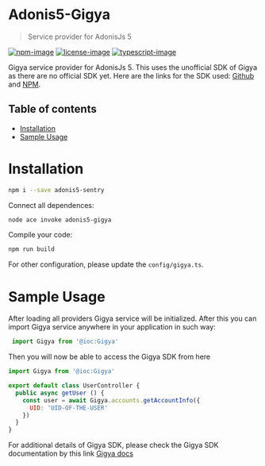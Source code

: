 # Adonis5-Gigya
> Service provider for AdonisJs 5

[![npm-image]][npm-url] [![license-image]][license-url] [![typescript-image]][typescript-url]

Gigya service provider for AdonisJs 5. This uses the unofficial SDK of Gigya as there are no official SDK yet. Here are the links for the SDK used: [Github](https://github.com/scotthovestadt/gigya) and [NPM](https://www.npmjs.com/package/gigya).

## Table of contents

- [Installation](#installation)
- [Sample Usage](#sample-usage)

# Installation
```bash
npm i --save adonis5-sentry
```
Connect all dependences:
```bash
node ace invoke adonis5-gigya
```
Compile your code:
```bash
npm run build
```
For other configuration, please update the `config/gigya.ts`.

# Sample Usage
After loading all providers Gigya service will be initialized. After this you can import Gigya service anywhere in your application in such way:
```js
 import Gigya from '@ioc:Gigya'
```
Then you will now be able to access the Gigya SDK from here
  ```js
  import Gigya from '@ioc:Gigya'

  export default class UserController {
    public async getUser () {
      const user = await Gigya.accounts.getAccountInfo({
        UID: 'UID-OF-THE-USER'
      })
    }
  }
  ```

For additional details of Gigya SDK, please check the Gigya SDK documentation by this link [Gigya docs](https://github.com/scotthovestadt/gigya#readme)

[npm-image]: https://img.shields.io/npm/v/Anonymous.svg?style=for-the-badge&logo=npm
[npm-url]: https://npmjs.org/package/adonis5-gigya "npm"

[license-image]: https://img.shields.io/npm/l/adonis5-gigya?color=blueviolet&style=for-the-badge
[license-url]: LICENSE.md "license"

[typescript-image]: https://img.shields.io/badge/Typescript-294E80.svg?style=for-the-badge&logo=typescript
[typescript-url]:  "typescript"
